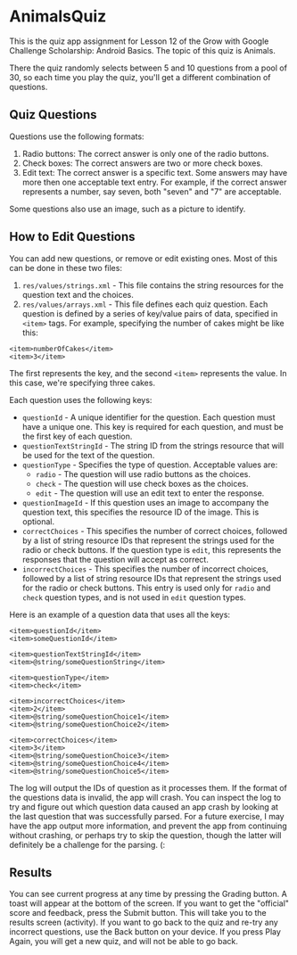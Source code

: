 # AnimalsQuiz
This is the quiz app assignment for Lesson 12 of the Grow with Google Challenge Scholarship: Android Basics. The topic of this quiz is Animals.

There the quiz randomly selects between 5 and 10 questions from a pool of 30, so each time you play the quiz, you'll get a different combination of questions.

## Quiz Questions
Questions use the following formats:

 1. Radio buttons: The correct answer is only one of the radio buttons.
 2. Check boxes: The correct answers are two or more check boxes.
 3. Edit text: The correct answer is a specific text. Some answers may have more then one acceptable text entry. For example, if the correct answer represents a number, say seven, both "seven" and "7" are acceptable.

Some questions also use an image, such as a picture to identify.

## How to Edit Questions
You can add new questions, or remove or edit existing ones. Most of this can be done in these two files:
1. `res/values/strings.xml` - This file contains the string resources for the question text and the choices.
2. `res/values/arrays.xml` - This file defines each quiz question. Each question is defined by a series of key/value pairs of data, specified in `<item>` tags. For example, specifying the number of cakes might be like this:

```
<item>numberOfCakes</item>
<item>3</item>
```

The first <item> represents the key, and the second `<item>` represents the value. In this case, we're specifying three cakes.

Each question uses the following keys:

  - `questionId` - A unique identifier for the question. Each question must have a unique one. This key is required for each question, and must be the first key of each question.
  - `questionTextStringId` - The string ID from the strings resource that will be used for the text of the question.
  - `questionType` - Specifies the type of question. Acceptable values are:
    - `radio` - The question will use radio buttons as the choices.
    - `check` - The question will use check boxes as the choices.
    - `edit` - The question will use an edit text to enter the response.
  - `questionImageId` - If this question uses an image to accompany the question text, this specifies the resource ID of the image. This is optional.
  - `correctChoices` - This specifies the number of correct choices, followed by a list of string resource IDs that represent the strings used for the radio or check buttons. If the question type is `edit`, this represents the responses that the question will accept as correct.
  - `incorrectChoices` - This specifies the number of incorrect choices, followed by a list of string resource IDs that represent the strings used for the radio or check buttons. This entry is used only for `radio` and `check` question types, and is not used in `edit` question types.

Here is an example of a question data that uses all the keys:

```
<item>questionId</item>
<item>someQuestionId</item>
```

```
<item>questionTextStringId</item>
<item>@string/someQuestionString</item>
```

```
<item>questionType</item>
<item>check</item>
```

```
<item>incorrectChoices</item>
<item>2</item>
<item>@string/someQuestionChoice1</item>
<item>@string/someQuestionChoice2</item>
```

```
<item>correctChoices</item>
<item>3</item>
<item>@string/someQuestionChoice3</item>
<item>@string/someQuestionChoice4</item>
<item>@string/someQuestionChoice5</item>
```

The log will output the IDs of question as it processes them. If the format of the questions data is invalid, the app will crash.  You can inspect the log to try and figure out which question data caused an app crash by looking at the last question that was successfully parsed. For a future exercise, I may have the app output more information, and  prevent the app from continuing without crashing, or perhaps try to skip the question, though the latter will definitely be a challenge for the parsing. (:

## Results
You can see current progress at any time by pressing the Grading button. A toast will appear at the bottom of the screen. If you want to get the "official" score and feedback, press the Submit button. This will take you to the results screen (activity). If you want to go back to the quiz and re-try any incorrect questions, use the Back button on your device. If you press Play Again, you will get a new quiz, and will not be able to go back.
